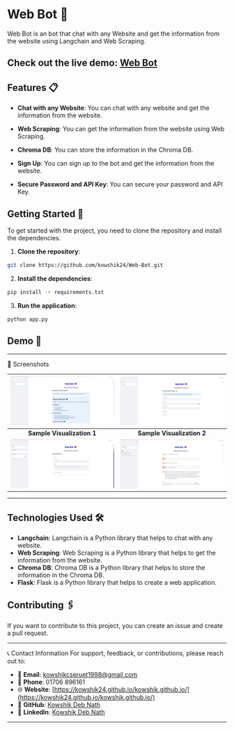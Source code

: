 # Web Bot 🤖

Web Bot is an bot that chat with any Website and get the information from the website using Langchain and Web Scraping.

## Check out the live demo: [Web Bot](https://web-bot-chat.streamlit.app/)

## Features 📋
- **Chat with any Website**: You can chat with any website and get the information from the website.
- **Web Scraping**: You can get the information from the website using Web Scraping.

- **Chroma DB**: You can store the information in the Chroma DB.

- **Sign Up**: You can sign up to the bot and get the information from the website.

- **Secure Password and API Key**: You can secure your password and API Key.

## Getting Started 🚀

To get started with the project, you need to clone the repository and install the dependencies.

1. **Clone the repository**:

```bash
git clone https://github.com/kowshik24/Web-Bot.git
```

2. **Install the dependencies**:

```bash
pip install -r requirements.txt
```

3. **Run the application**:

```bash
python app.py
```

## Demo 📸
---
📸 Screenshots

| ![Sample 1](images/test_1.png) | ![Sample 2](images/test_2.png) |
|:--------------------------------:|:--------------------------------:|
|     **Sample Visualization 1**   |     **Sample Visualization 2**   |
| ![Sample 3](images/test_3.png) | ![Sample 4](images/test_6.png) |


---

## Technologies Used 🛠️
- **Langchain**: Langchain is a Python library that helps to chat with any website.
- **Web Scraping**: Web Scraping is a Python library that helps to get the information from the website.
- **Chroma DB**: Chroma DB is a Python library that helps to store the information in the Chroma DB.
- **Flask**: Flask is a Python library that helps to create a web application.

## Contributing 🖇️
If you want to contribute to this project, you can create an issue and create a pull request.

---
📞 Contact Information
For support, feedback, or contributions, please reach out to:

- 📧 **Email**: [kowshikcseruet1998@gmail.com](mailto:kowshikcseruet1998@gmail.com)
- 📱 **Phone**: 01706 896161
- 🌐 **Website**: [https://kowshik24.github.io/kowshik.github.io/](https://kowshik24.github.io/kowshik.github.io/)
- 🚀 **GitHub**: [Kowshik Deb Nath](https://github.com/kowshik24)
- 🤝 **LinkedIn**: [Kowshik Deb Nath](https://www.linkedin.com/in/kowshik-deb-nath-7a0a3a1a0/)
---